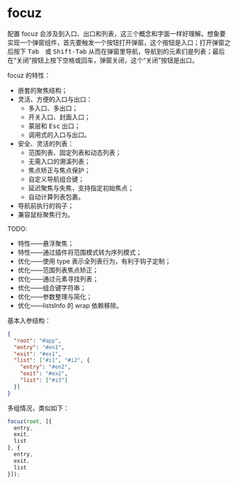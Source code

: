 # focuz

配置 focuz 会涉及到入口、出口和列表，这三个概念和字面一样好理解。想象要实现一个弹窗组件，首先要触发一个按钮打开弹窗，这个按钮是入口；打开弹窗之后按下 <kbd>Tab</kbd>　或 <kbd>Shift-Tab</kbd> 从而在弹窗里导航，导航到的元素们是列表；最后在“关闭”按钮上按下空格或回车，弹窗关闭，这个“关闭”按钮是出口。

focuz 的特性：

- 嵌套的聚焦结构；
- 灵活、方便的入口与出口：
  - 多入口、多出口；
  - 开关入口、封面入口；
  - 蒙层和 <kbd>Esc</kbd> 出口；
  - 调用式的入口与出口。
- 安全、灵活的列表：
  - 范围列表、固定列表和动态列表；
  - 无需入口的溯溪列表；
  - 焦点矫正与焦点保护；
  - 自定义导航组合键；
  - 延迟聚焦与失焦，支持指定初始焦点；
  - 自动计算列表包裹。
- 导航前执行的钩子；
- 兼容鼠标聚焦行为。

TODO:

- 特性——悬浮聚焦；
- 特性——通过插件将范围模式转为序列模式；
- 优化——使用 type 表示全列表行为，有利于钩子定制；
- 优化——范围列表焦点矫正；
- 优化——通过元素寻找列表；
- 优化——组合键字符串；
- 优化——参数整理与简化；
- 优化——listsInfo 的 wrap 依赖移除。



基本入参结构：

```json
{
  "root": "#app",
  "entry": "#en1",
  "exit": "#ex1",
  "list": ["#i1", "#i2", {
    "entry": "#en2",
    "exit": "#ex2",
    "list": ["#i3"]
  }]
}
```

多组情况，类似如下：

```javascript
focuz(root, [{
  entry,
  exit,
  list
}, {
  entry,
  exit,
  list
}]);
```